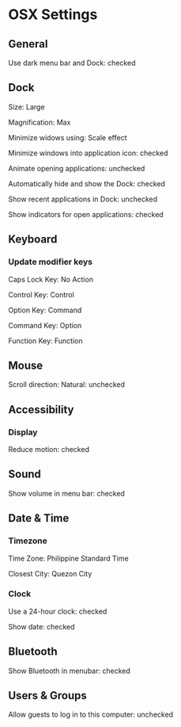 # OSX Settings

## General

Use dark menu bar and Dock: checked

## Dock

Size: Large

Magnification: Max

Minimize widows using: Scale effect

Minimize windows into application icon: checked

Animate opening applications: unchecked

Automatically hide and show the Dock: checked

Show recent applications in Dock: unchecked

Show indicators for open applications: checked

## Keyboard

### Update modifier keys

Caps Lock Key: No Action

Control Key: Control

Option Key: Command

Command Key: Option

Function Key: Function

## Mouse

Scroll direction: Natural: unchecked

## Accessibility

### Display

Reduce motion: checked

## Sound

Show volume in menu bar: checked

## Date & Time

### Timezone

Time Zone: Philippine Standard Time

Closest City: Quezon City

### Clock

Use a 24-hour clock: checked

Show date: checked

## Bluetooth

Show Bluetooth in menubar: checked

## Users & Groups

Allow guests to log in to this computer: unchecked
